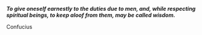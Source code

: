 _**To give oneself earnestly to the duties due to men, and, while respecting spiritual beings, to keep aloof from them, may be called wisdom.**_

Confucius